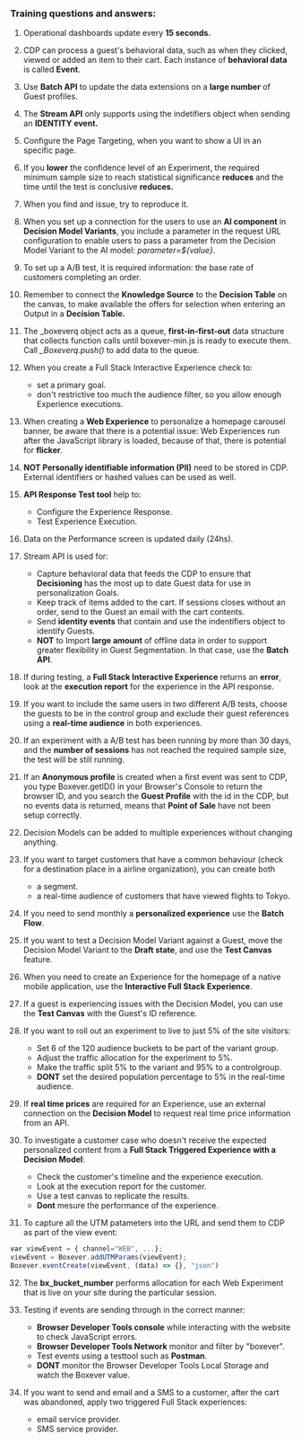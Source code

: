 ### Training questions and answers:

1. Operational dashboards update every **15 seconds.**

2. CDP can process a guest's behavioral data, such as when they clicked, viewed or added an item to their cart. Each instance of **behavioral data** is called **Event**.

3. Use **Batch API** to update the data extensions on a **large number** of Guest profiles.

4. The **Stream API** only supports using the indetifiers object when sending an **IDENTITY event.**

5. Configure the Page Targeting, when you want to show a UI in an specific page.

6. If you **lower** the confidence level of an Experiment, the required minimum sample size to reach statistical significance **reduces** and the time until the test is conclusive **reduces.**

7. When you find and issue, try to reproduce it.

8. When you set up a connection for the users to use an **AI component** in **Decision Model Variants**, you include a parameter in the request URL configuration to enable users to pass a parameter from the Decision Model Variant to the AI model: *parameter=${value}*.

9. To set up a A/B test, it is required information: the base rate of customers completing an order.

10. Remember to connect the **Knowledge Source** to the **Decision Table** on the canvas, to make available the offers for selection when entering an Output in a **Decision Table.**

11. The _boxeverq object acts as a queue, **first-in-first-out** data structure that collects function calls until boxever-min.js is ready to execute them. Call *_Boxeverq.push()* to add data to the queue.

12. When you create a Full Stack Interactive Experience check to:
    - set a primary goal.
    - don't restrictive too much the audience filter, so you allow enough Experience executions.

13. When creating a **Web Experience** to personalize a homepage carousel banner, be aware that there is a potential issue: Web Experiences run after the JavaScript library is loaded, because of that, there is potential for **flicker**.

14. **NOT Personally identifiable information (PII)** need to be stored in CDP. External identifiers or hashed values can be used as well.

15. **API Response Test tool** help to:
    - Configure the Experience Response.
    - Test Experience Execution.

16. Data on the Performance screen is updated daily (24hs).

17. Stream API is used for:
    - Capture behavioral data that feeds the CDP to ensure that **Decisioning** has the most up to date Guest data for use in personalization Goals.
    - Keep track of items added to the cart. If sessions closes without an order, send to the Guest an email with the cart contents.
    - Send **identity events** that contain and use the indentifiers object to identify Guests.
    - **NOT** to Import **large amount** of offline data in order to support greater flexibility in Guest Segmentation. In that case, use the **Batch API**.

18. If during testing, a **Full Stack Interactive Experience** returns an **error**, look at the **execution report** for the experience in the API response.

19. If you want to include the same users in two different A/B tests, choose the guests to be in the control group and exclude their guest references using a **real-time audience** in both experiences.

20. If an experiment with a A/B test has been running by more than 30 days, and the **number of sessions** has not reached the required sample size, the test will be still running.

21. If an **Anonymous profile** is created when a first event was sent to CDP, you type Boxever.getID() in your Browser's Console to return the browser ID, and you search the **Guest Profile** with the id in the CDP, but no events data is returned, means that **Point of Sale** have not been setup correctly.

22. Decision Models can be added to multiple experiences without changing anything.

23. If you want to target customers that have a common behaviour (check for a destination place in a airline organization), you can create both
    - a segment.
    - a real-time audience of customers that have viewed flights to Tokyo.

24. If you need to send monthly a **personalized experience** use the **Batch Flow**.

25. If you want to test a Decision Model Variant against a Guest, move the Decision Model Variant to the **Draft state**, and use the **Test Canvas** feature.

26. When you need to create an Experience for the homepage of a native mobile application, use the **Interactive Full Stack Experience**.

27. If a guest is experiencing issues with the Decision Model, you can use the **Test Canvas** with the Guest's ID reference.

28. If you want to roll out an experiment to live to just 5% of the site visitors:
    - Set 6 of the 120 audience buckets to be part of the variant group.
    - Adjust the traffic allocation for the experiment to 5%.
    - Make the traffic split 5% to the variant and 95% to a controlgroup.
    - **DONT** set the desired population percentage to 5% in the real-time audience.

29. If **real time prices** are required for an Experience, use an external connection on the **Decision Model** to request real time price information from an API.

30. To investigate a customer case who doesn't receive the expected personalized content from a **Full Stack Triggered Experience with a Decision Model**:
    - Check the customer's timeline and the experience execution.
    - Look at the execution report for the customer.
    - Use a test canvas to replicate the results.
    - **Dont** mesure the performance of the experience.

31. To capture all the UTM patameters into the URL and send them to CDP as part of the view event:
```js
var viewEvent = { channel="WEB", ...};
viewEvent = Boxever.addUTMParams(viewEvent);
Boxever.eventCreate(viewEvent, (data) => {}, "json")
```

32. The **bx_bucket_number** performs allocation for each Web Experiment that is live on your site during the particular session.

33. Testing if events are sending through in the correct manner:
    - **Browser Developer Tools console** while interacting with the website to check JavaScript errors.
    - **Browser Developer Tools Network** monitor and filter by "boxever".
    - Test events using a testtool such as **Postman**.
    - **DONT** monitor the Browser Developer Tools Local Storage and watch the Boxever value.

34. If you want to send and email and a SMS to a customer, after the cart was abandoned, apply two triggered Full Stack experiences:
    - email service provider.
    - SMS service provider.